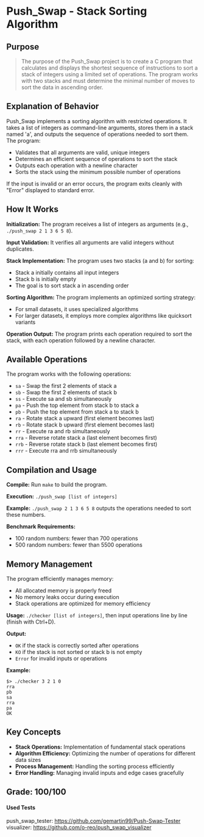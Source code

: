 # Push_Swap - Stack Sorting Algorithm

## Purpose
> The purpose of the Push_Swap project is to create a C program that calculates and displays the shortest sequence of instructions to sort a stack of integers using a limited set of operations. The program works with two stacks and must determine the minimal number of moves to sort the data in ascending order.

## Explanation of Behavior
Push_Swap implements a sorting algorithm with restricted operations. It takes a list of integers as command-line arguments, stores them in a stack named 'a', and outputs the sequence of operations needed to sort them. The program:

* Validates that all arguments are valid, unique integers
* Determines an efficient sequence of operations to sort the stack
* Outputs each operation with a newline character
* Sorts the stack using the minimum possible number of operations

If the input is invalid or an error occurs, the program exits cleanly with "Error" displayed to standard error.

## How It Works
**Initialization:** The program receives a list of integers as arguments (e.g., `./push_swap 2 1 3 6 5 8`).

**Input Validation:** It verifies all arguments are valid integers without duplicates.

**Stack Implementation:** The program uses two stacks (a and b) for sorting:
* Stack a initially contains all input integers
* Stack b is initially empty
* The goal is to sort stack a in ascending order

**Sorting Algorithm:** The program implements an optimized sorting strategy:
* For small datasets, it uses specialized algorithms
* For larger datasets, it employs more complex algorithms like quicksort variants

**Operation Output:** The program prints each operation required to sort the stack, with each operation followed by a newline character.

## Available Operations
The program works with the following operations:

* `sa` - Swap the first 2 elements of stack a
* `sb` - Swap the first 2 elements of stack b
* `ss` - Execute sa and sb simultaneously
* `pa` - Push the top element from stack b to stack a
* `pb` - Push the top element from stack a to stack b
* `ra` - Rotate stack a upward (first element becomes last)
* `rb` - Rotate stack b upward (first element becomes last)
* `rr` - Execute ra and rb simultaneously
* `rra` - Reverse rotate stack a (last element becomes first)
* `rrb` - Reverse rotate stack b (last element becomes first)
* `rrr` - Execute rra and rrb simultaneously

## Compilation and Usage
**Compile:** Run `make` to build the program.

**Execution:** `./push_swap [list of integers]`

**Example:** `./push_swap 2 1 3 6 5 8` outputs the operations needed to sort these numbers.

**Benchmark Requirements:**
* 100 random numbers: fewer than 700 operations
* 500 random numbers: fewer than 5500 operations

## Memory Management
The program efficiently manages memory:
* All allocated memory is properly freed
* No memory leaks occur during execution
* Stack operations are optimized for memory efficiency

**Usage:** `./checker [list of integers]`, then input operations line by line (finish with Ctrl+D).

**Output:**
* `OK` if the stack is correctly sorted after operations
* `KO` if the stack is not sorted or stack b is not empty
* `Error` for invalid inputs or operations

**Example:**
```
$> ./checker 3 2 1 0
rra
pb
sa
rra
pa
OK
```

## Key Concepts
* **Stack Operations:** Implementation of fundamental stack operations
* **Algorithm Efficiency:** Optimizing the number of operations for different data sizes
* **Process Management:** Handling the sorting process efficiently
* **Error Handling:** Managing invalid inputs and edge cases gracefully

## Grade: 100/100

#### Used Tests
push_swap_tester: https://github.com/gemartin99/Push-Swap-Tester<br>
visualizer: https://github.com/o-reo/push_swap_visualizer
